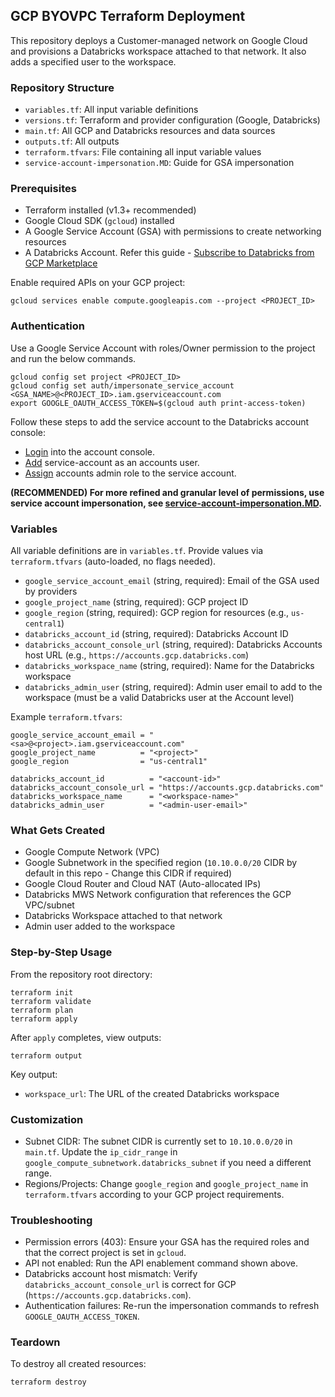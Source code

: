 ## GCP BYOVPC Terraform Deployment

This repository deploys a Customer-managed network on Google Cloud and provisions a Databricks workspace attached to that network. It also adds a specified user to the workspace.

### Repository Structure
- `variables.tf`: All input variable definitions
- `versions.tf`: Terraform and provider configuration (Google, Databricks)
- `main.tf`: All GCP and Databricks resources and data sources
- `outputs.tf`: All outputs
- `terraform.tfvars`: File containing all input variable values
- `service-account-impersonation.MD`: Guide for GSA impersonation

### Prerequisites
- Terraform installed (v1.3+ recommended)
- Google Cloud SDK (`gcloud`) installed
- A Google Service Account (GSA) with permissions to create networking resources
- A Databricks Account. Refer this guide - [Subscribe to Databricks from GCP Marketplace](https://docs.databricks.com/gcp/en/admin/account-settings-gcp/create-subscription)

Enable required APIs on your GCP project:
```
gcloud services enable compute.googleapis.com --project <PROJECT_ID>
```

### Authentication
Use a Google Service Account with roles/Owner permission to the project and run the below commands.
```
gcloud config set project <PROJECT_ID>
gcloud config set auth/impersonate_service_account <GSA_NAME>@<PROJECT_ID>.iam.gserviceaccount.com
export GOOGLE_OAUTH_ACCESS_TOKEN=$(gcloud auth print-access-token)

```

Follow these steps to add the service account to the Databricks account console:

- [Login](https://docs.gcp.databricks.com/administration-guide/users-groups/users.html#manage-users-in-your-account) into the account console.
- [Add](https://docs.gcp.databricks.com/administration-guide/users-groups/users.html#add-users-to-your-account-using-the-account-console) service-account as an accounts user.
- [Assign](https://docs.gcp.databricks.com/administration-guide/users-groups/users.html#assign-account-admin-roles-to-a-user) accounts admin role to the service account.

**(RECOMMENDED) For more refined and granular level of permissions, use service account impersonation, see [service-account-impersonation.MD](service-account-impersonation.MD).**

### Variables
All variable definitions are in `variables.tf`. Provide values via `terraform.tfvars` (auto-loaded, no flags needed).

- `google_service_account_email` (string, required): Email of the GSA used by providers
- `google_project_name` (string, required): GCP project ID
- `google_region` (string, required): GCP region for resources (e.g., `us-central1`)
- `databricks_account_id` (string, required): Databricks Account ID
- `databricks_account_console_url` (string, required): Databricks Accounts host URL (e.g., `https://accounts.gcp.databricks.com`)
- `databricks_workspace_name` (string, required): Name for the Databricks workspace
- `databricks_admin_user` (string, required): Admin user email to add to the workspace (must be a valid Databricks user at the Account level)

Example `terraform.tfvars`:
```
google_service_account_email = "<sa>@<project>.iam.gserviceaccount.com"
google_project_name          = "<project>"
google_region                = "us-central1"

databricks_account_id          = "<account-id>"
databricks_account_console_url = "https://accounts.gcp.databricks.com"
databricks_workspace_name      = "<workspace-name>"
databricks_admin_user          = "<admin-user-email>"
```

### What Gets Created
- Google Compute Network (VPC)
- Google Subnetwork in the specified region (`10.10.0.0/20` CIDR by default in this repo - Change this CIDR if required)
- Google Cloud Router and Cloud NAT (Auto-allocated IPs)
- Databricks MWS Network configuration that references the GCP VPC/subnet
- Databricks Workspace attached to that network
- Admin user added to the workspace

### Step-by-Step Usage
From the repository root directory:
```
terraform init
terraform validate
terraform plan
terraform apply
```

After `apply` completes, view outputs:
```
terraform output
```
Key output:
- `workspace_url`: The URL of the created Databricks workspace

### Customization
- Subnet CIDR: The subnet CIDR is currently set to `10.10.0.0/20` in `main.tf`. Update the `ip_cidr_range` in `google_compute_subnetwork.databricks_subnet` if you need a different range.
- Regions/Projects: Change `google_region` and `google_project_name` in `terraform.tfvars` according to your GCP project requirements.

### Troubleshooting
- Permission errors (403): Ensure your GSA has the required roles and that the correct project is set in `gcloud`.
- API not enabled: Run the API enablement command shown above.
- Databricks account host mismatch: Verify `databricks_account_console_url` is correct for GCP (`https://accounts.gcp.databricks.com`).
- Authentication failures: Re-run the impersonation commands to refresh `GOOGLE_OAUTH_ACCESS_TOKEN`.

### Teardown
To destroy all created resources:
```
terraform destroy
```

